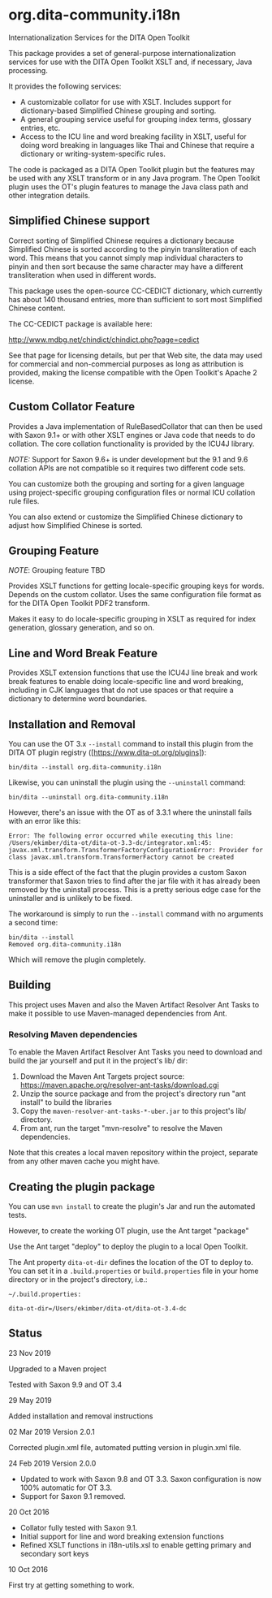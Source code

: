 # org.dita-community.i18n

Internationalization Services for the DITA Open Toolkit

This package provides a set of general-purpose internationalization 
services for use with the DITA Open Toolkit XSLT and, if necessary,
Java processing.

It provides the following services:

* A customizable collator for use with XSLT. Includes support for 
dictionary-based Simplified Chinese grouping and sorting.
* A general grouping service useful for grouping index terms, glossary entries, etc.
* Access to the ICU line and word breaking facility in XSLT, useful for doing word breaking
in languages like Thai and Chinese that require a dictionary or writing-system-specific
rules.

The code is packaged as a DITA Open Toolkit plugin but the features may be used 
with any XSLT transform or in any Java program. The Open Toolkit plugin uses the
OT's plugin features to manage the Java class path and other integration details.

## Simplified Chinese support

Correct sorting of Simplified Chinese requires a dictionary because Simplified
Chinese is sorted according to the pinyin transliteration of each word. This means
that you cannot simply map individual characters to pinyin and then sort because
the same character may have a different transliteration when used in different words.

This package uses the open-source CC-CEDICT dictionary, which currently has about
140 thousand entries, more than sufficient to sort most Simplified Chinese content.

The CC-CEDICT package is available here:

http://www.mdbg.net/chindict/chindict.php?page=cedict

See that page for licensing details, but per that Web site, the data may used for
commercial and non-commercial purposes as long as attribution is provided, making
the license compatible with the Open Toolkit's Apache 2 license.

## Custom Collator Feature

Provides a Java implementation of RuleBasedCollator that can then be used
with Saxon 9.1+ or with other XSLT engines or Java code that needs to do
collation. The core collation functionality is provided by the ICU4J 
library.

*NOTE:* Support for Saxon 9.6+ is under development but the 9.1 and 9.6 collation
APIs are not compatible so it requires two different code sets.

You can customize both the grouping and sorting for a given language using
project-specific grouping configuration files or normal ICU collation rule
files.

You can also extend or customize the Simplified Chinese dictionary to adjust
how Simplified Chinese is sorted. 

## Grouping Feature

*NOTE*: Grouping feature TBD

Provides XSLT functions for getting locale-specific grouping keys for words.
Depends on the custom collator. Uses the same configuration file format as for the
DITA Open Toolkit PDF2 transform.

Makes it easy to do locale-specific grouping in XSLT as required for index generation,
glossary generation, and so on.

## Line and Word Break Feature

Provides XSLT extension functions that use the ICU4J line break and work break
features to enable doing locale-specific line and word breaking, including in
CJK languages that do not use spaces or that require a dictionary to determine
word boundaries.

## Installation and Removal

You can use the OT 3.x `--install` command to install this plugin from the DITA OT plugin registry ([https://www.dita-ot.org/plugins]):

```
bin/dita --install org.dita-community.i18n
```

Likewise, you can uninstall the plugin using the `--uninstall` command:

```
bin/dita --uninstall org.dita-community.i18n
```

However, there's an issue with the OT as of 3.3.1 where the uninstall fails with an error like this:

```
Error: The following error occurred while executing this line:
/Users/ekimber/dita-ot/dita-ot-3.3-dc/integrator.xml:45: javax.xml.transform.TransformerFactoryConfigurationError: Provider for class javax.xml.transform.TransformerFactory cannot be created
```

This is a side effect of the fact that the plugin provides a custom Saxon transformer that Saxon tries to find after the jar file with it has already been removed by the uninstall process. This is a pretty serious edge case for the uninstaller and is unlikely to be fixed.

The workaround is simply to run the `--install` command with no arguments a second time:

```
bin/dita --install
Removed org.dita-community.i18n 
```

Which will remove the plugin completely.

## Building

This project uses Maven and also the Maven Artifact Resolver Ant Tasks to make it possible to use
Maven-managed dependencies from Ant.

### Resolving Maven dependencies

To enable the Maven Artifact Resolver Ant Tasks you need to download and build the jar yourself and put it in the project's lib/ dir:

1. Download the Maven Ant Targets project source: https://maven.apache.org/resolver-ant-tasks/download.cgi
1. Unzip the source package and from the project's directory run "ant install" to build the libraries
1. Copy the `maven-resolver-ant-tasks-*-uber.jar` to this project's lib/ directory.
1. From ant, run the target "mvn-resolve" to resolve the Maven dependencies.

Note that this creates a local maven repository within the project, separate from any other maven cache you might have.

## Creating the plugin package

You can use `mvn install` to create the plugin's Jar and run the automated tests.

However, to create the working OT plugin, use the Ant target "package"

Use the Ant target "deploy" to deploy the plugin to a local Open Toolkit. 

The Ant property `dita-ot-dir` defines the location of the OT to deploy to. You can set it in a `.build.properties` or `build.properties` file in your home directory or in the project's directory, i.e.:

`~/.build.properties:`
```
dita-ot-dir=/Users/ekimber/dita-ot/dita-ot-3.4-dc
```

## Status

23 Nov 2019

Upgraded to a Maven project

Tested with Saxon 9.9 and OT 3.4

29 May 2019

Added installation and removal instructions

02 Mar 2019 Version 2.0.1

Corrected plugin.xml file, automated putting version in plugin.xml file.

24 Feb 2019 Version 2.0.0

* Updated to work with Saxon 9.8 and OT 3.3. Saxon configuration is now 100% automatic for OT 3.3. 
* Support for Saxon 9.1 removed. 

20 Oct 2016

* Collator fully tested with Saxon 9.1.
* Initial support for line and word breaking extension functions
* Refined XSLT functions in i18n-utils.xsl to enable getting primary and secondary 
sort keys

10 Oct 2016

First try at getting something to work.

 